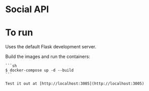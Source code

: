 # Social API


# To run

Uses the default Flask development server.

Build the images and run the containers:

    ```sh
    $ docker-compose up -d --build
    ```

    Test it out at [http://localhost:3005](http://localhost:3005)
